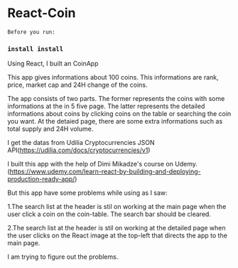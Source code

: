 # React-Coin

	Before you run:

### `install install`

  Using React, I built an CoinApp

  This app gives informations about 100 coins.
  This informations are rank, price, market cap and 24H change of the coins. 

  The app consists of two parts.
  The former represents the coins with some informations at the in 5 five page.
  The latter represents the detailed informations about coins by clicking coins on the table or searching the coin you want. At the detaied page, there are some extra informations such as total supply and 24H volume.
  
  I get the datas from Udilia Cryptocurrencies JSON API(https://udilia.com/docs/cryptocurrencies/v1)

  I built this app with the help of Dimi Mikadze's course on Udemy.(https://www.udemy.com/learn-react-by-building-and-deploying-production-ready-app/)

  But this app have some problems while using as I saw: 
  
1.The search list at the header is stil on working at the main page when the user click a coin on the coin-table.
The search bar should be cleared.

2.The search list at the header is stil on working at the detailed page when the user clicks on the React image at the top-left that        directs the app to the main page.

  I am trying to figure out the problems.

